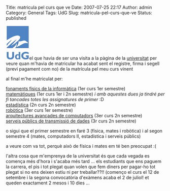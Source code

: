 Title: matricula pel curs que ve
Date: 2007-07-25 22:17
Author: admin
Category: General
Tags: UdG
Slug: matricula-pel-curs-que-ve
Status: published

<img src="./wp-content/uploads/2008/02/sigles_blau.jpg" data-align="right" alt="logo de la UdG" />el que havia de ser una visita a la pàgina de la <a href="http://www.udg.cat" target="_blank" rel="noopener">universitat</a> per veure quan m'havia de matricular ha acabat sent el registre, firma i segell (previ pagament com no) de la matrícula pel meu curs vinent

al final m'he matriculat per:

<a href="https://pserv.udg.edu/FitxesAssignatures/VistaPublica.aspx?IdCursAcademic=2007&amp;IdAssignatura=3105II0002&amp;tab=1" target="_blank" rel="noopener">fonaments físics de la informàtica</a> (1er curs 1er semestre)  
<a href="https://pserv.udg.edu/FitxesAssignatures/VistaPublica.aspx?IdCursAcademic=2007&amp;IdAssignatura=3105II0007&amp;tab=1" target="_blank" rel="noopener">matemàtiques</a> (1er curs 1er i 2n semestre) *i amb aquestes dues ja tindré per fi tancades totes les assignatures de primer* :D  
<a href="https://pserv.udg.edu/FitxesAssignatures/VistaPublica.aspx?IdCursAcademic=2007&amp;IdAssignatura=3105IS0009&amp;tab=1" target="_blank" rel="noopener">estadística</a> (2n curs 2n semestre)  
<a href="https://pserv.udg.edu/FitxesAssignatures/VistaPublica.aspx?IdCursAcademic=2007&amp;IdAssignatura=3105IS0012&amp;tab=1" target="_blank" rel="noopener">robòtica</a> (3er curs 1er semestre)  
<a href="https://pserv.udg.edu/FitxesAssignatures/VistaPublica.aspx?IdCursAcademic=2007&amp;IdAssignatura=3105IS0003&amp;tab=1" target="Fitxa" rel="noopener">arquitectures avançades de computadors</a> (3er curs 2n semestre)  
<a href="https://pserv.udg.edu/FitxesAssignatures/VistaPublica.aspx?IdCursAcademic=2007&amp;IdAssignatura=3105IS0014&amp;tab=1" target="_blank" rel="noopener">serveis públics de transmissió de dades</a> (3r curs 2n semestre)

o sigui que el primer semestre en faré 3 (física, mates i robòtica) i al segon semestre 4 (mates, computadors II, estadística i serveis públics)

a veure com va tot, perquè això de física i mates em té ben preocupat :(

l'altra cosa que m'emprenya de la universitat és que cada vegada es comença més d'hora i s'acaba més tard ... els estudiants que ens paguem la carrera, el pis i tot plegat quan volen que fem diners per pagar-ho tot plegat si no ens deixen estiu ni per treballar??!! (començo el curs el 12 de setembre i la segona convocatòria d'exàmens acaba el 2 de juliol! et queden exactament 2 mesos i 10 dies ...
